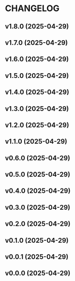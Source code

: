 # CHANGELOG


## v1.8.0 (2025-04-29)


## v1.7.0 (2025-04-29)


## v1.6.0 (2025-04-29)


## v1.5.0 (2025-04-29)


## v1.4.0 (2025-04-29)


## v1.3.0 (2025-04-29)


## v1.2.0 (2025-04-29)


## v1.1.0 (2025-04-29)


## v0.6.0 (2025-04-29)


## v0.5.0 (2025-04-29)


## v0.4.0 (2025-04-29)


## v0.3.0 (2025-04-29)


## v0.2.0 (2025-04-29)


## v0.1.0 (2025-04-29)


## v0.0.1 (2025-04-29)


## v0.0.0 (2025-04-29)
